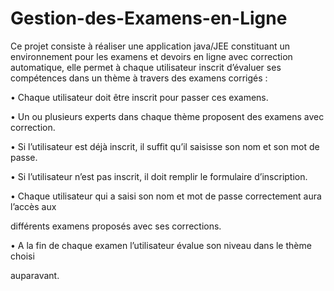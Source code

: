 Gestion-des-Examens-en-Ligne
============================

Ce projet consiste à réaliser une application java/JEE constituant un environnement pour les examens et devoirs en ligne avec correction automatique, elle 
permet à chaque utilisateur inscrit d’évaluer ses compétences dans un thème à travers des examens corrigés :

• Chaque utilisateur doit être inscrit pour passer ces examens.

• Un ou plusieurs experts dans chaque thème proposent des examens avec correction.

• Si l’utilisateur est déjà inscrit, il suffit qu’il saisisse son nom et son mot de passe.

• Si l’utilisateur n’est pas inscrit, il doit remplir le formulaire d’inscription.

• Chaque utilisateur qui a saisi son nom et mot de passe correctement aura l’accès aux 

différents examens proposés avec ses corrections.

• A la fin de chaque examen l’utilisateur évalue son niveau dans le thème choisi 

auparavant.
